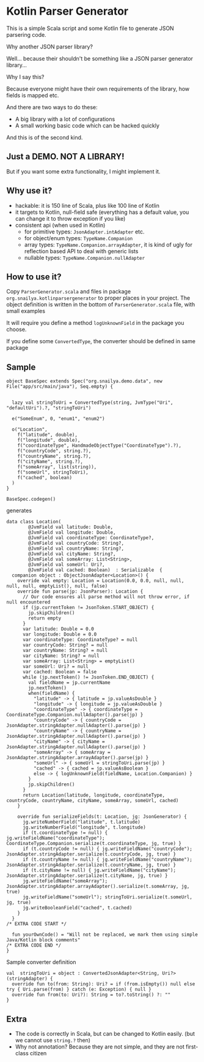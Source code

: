 

# Kotlin Parser Generator

This is a simple Scala script and some Kotlin file to generate JSON parsering code.

Why another JSON parser library?

Well... because their shouldn't be something like a JSON parser generator library...

Why I say this?

Because everyone might have their own requirements of the library, how fields is mapped etc.

And there are two ways to do these:

* A big library with a lot of configurations
* A small working basic code which can be hacked quickly

And this is of the second kind.


## Just a DEMO. NOT A LIBRARY!

But if you want some extra functionality, I might implement it.


## Why use it?

* hackable: it is 150 line of Scala, plus like 100 line of Kotlin
* it targets to Kotlin, null-field safe (everything has a default value, you can change it to throw exception if you like)
* consistent api (when used in Kotlin)
    * for primitive types: `JsonAdapter.intAdapter` etc.
    * for object/enum types: `TypeName.Companion`
    * array types: `TypeName.Companion.arrayAdapter`, it is kind of ugly for reflection based API to deal with generic lists
    * nullable types: `TypeName.Companion.nullAdapter`

## How to use it?

Copy `ParserGenerator.scala` and files in package `org.snailya.kotlinparsergenerator` to proper places in your project. The object definition is written in
the bottom of `ParserGenerator.scala` file, with small examples


It will require you define a method `logUnknownField` in the package you choose.

If you define some `ConvertedType`, the converter should be defined in same package

## Sample

```
object BaseSpec extends Spec("org.snailya.demo.data", new File("app/src/main/java"), Seq.empty) {


  lazy val stringToUri = ConvertedType(string, JvmType("Uri", "defaultUri").?, "stringToUri")

  e("SomeEnum", 0, "enum1", "enum2")

  o("Location",
    f("latitude", double),
    f("longitude", double),
    f("coordinateType", HandmadeObjectType("CoordinateType").?),
    f("countryCode", string.?),
    f("countryName", string.?),
    f("cityName", string.?),
    f("someArray", list(string)),
    f("someUrl", stringToUri),
    f("cached", boolean)
  )
}

BaseSpec.codegen()
```

generates

```
data class Location(
        @JvmField val latitude: Double,
        @JvmField val longitude: Double,
        @JvmField val coordinateType: CoordinateType?,
        @JvmField val countryCode: String?,
        @JvmField val countryName: String?,
        @JvmField val cityName: String?,
        @JvmField val someArray: List<String>,
        @JvmField val someUrl: Uri?,
        @JvmField val cached: Boolean)  : Serializable  {
  companion object : ObjectJsonAdapter<Location>() {
    override val empty: Location = Location(0.0, 0.0, null, null, null, null, emptyList(), null, false)
    override fun parse(jp: JsonParser): Location {
      // Our code ensures all parse method will not throw error, if null encountered
      if (jp.currentToken != JsonToken.START_OBJECT) {
        jp.skipChildren()
        return empty
      }
      var latitude: Double = 0.0
      var longitude: Double = 0.0
      var coordinateType: CoordinateType? = null
      var countryCode: String? = null
      var countryName: String? = null
      var cityName: String? = null
      var someArray: List<String> = emptyList()
      var someUrl: Uri? = null
      var cached: Boolean = false
      while (jp.nextToken() != JsonToken.END_OBJECT) {
        val fieldName = jp.currentName
        jp.nextToken()
        when(fieldName) {
          "latitude" -> { latitude = jp.valueAsDouble }
          "longitude" -> { longitude = jp.valueAsDouble }
          "coordinateType" -> { coordinateType = CoordinateType.Companion.nullAdapter().parse(jp) }
          "countryCode" -> { countryCode = JsonAdapter.stringAdapter.nullAdapter().parse(jp) }
          "countryName" -> { countryName = JsonAdapter.stringAdapter.nullAdapter().parse(jp) }
          "cityName" -> { cityName = JsonAdapter.stringAdapter.nullAdapter().parse(jp) }
          "someArray" -> { someArray = JsonAdapter.stringAdapter.arrayAdapter().parse(jp) }
          "someUrl" -> { someUrl = stringToUri.parse(jp) }
          "cached" -> { cached = jp.valueAsBoolean }
          else -> { logUnknownField(fieldName, Location.Companion) }
        }
        jp.skipChildren()
      }
      return Location(latitude, longitude, coordinateType, countryCode, countryName, cityName, someArray, someUrl, cached)
    }

    override fun serializeFields(t: Location, jg: JsonGenerator) {
      jg.writeNumberField("latitude", t.latitude)
      jg.writeNumberField("longitude", t.longitude)
      if (t.coordinateType != null) { jg.writeFieldName("coordinateType"); CoordinateType.Companion.serialize(t.coordinateType, jg, true) }
      if (t.countryCode != null) { jg.writeFieldName("countryCode"); JsonAdapter.stringAdapter.serialize(t.countryCode, jg, true) }
      if (t.countryName != null) { jg.writeFieldName("countryName"); JsonAdapter.stringAdapter.serialize(t.countryName, jg, true) }
      if (t.cityName != null) { jg.writeFieldName("cityName"); JsonAdapter.stringAdapter.serialize(t.cityName, jg, true) }
      jg.writeFieldName("someArray"); JsonAdapter.stringAdapter.arrayAdapter().serialize(t.someArray, jg, true)
      jg.writeFieldName("someUrl"); stringToUri.serialize(t.someUrl, jg, true)
      jg.writeBooleanField("cached", t.cached)
    }
  }
/* EXTRA CODE START */

  fun yourOwnCode() = "Will not be replaced, we mark them using simple Java/Kotlin block comments"
/* EXTRA CODE END */
}
```

Sample converter definition

```
val  stringToUri = object : ConvertedJsonAdapter<String, Uri?>(stringAdapter) {
  override fun to(from: String): Uri? = if (from.isEmpty()) null else try { Uri.parse(from) } catch (e: Exception) { null }
  override fun from(to: Uri?): String = to?.toString() ?: ""
}
```

## Extra

* The code is correctly in Scala, but can be changed to Kotlin easily. (but we cannot use `string.?` then)
* Why not annotation? Because they are not simple, and they are not first-class citizen